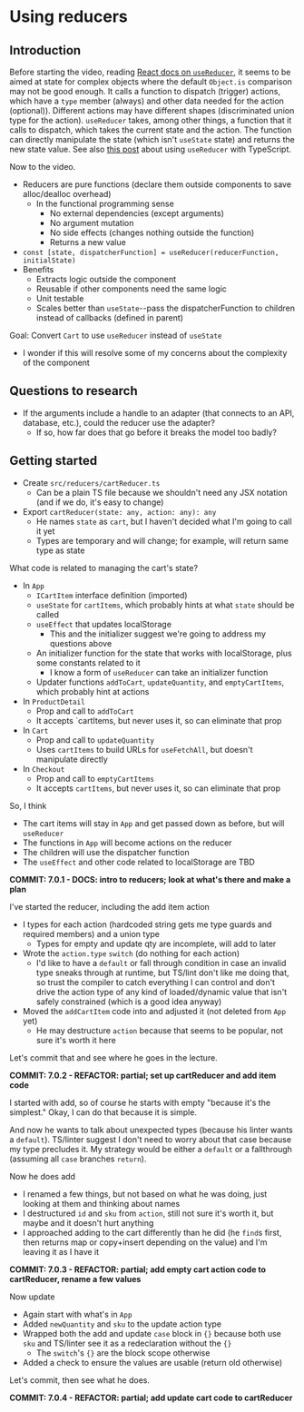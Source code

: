 # Using reducers

## Introduction

Before starting the video, reading [React docs on `useReducer`](https://reactjs.org/docs/hooks-reference.html#usereducer), it seems to be aimed at state for complex objects where the default `Object.is` comparison may not be good enough. It calls a function to dispatch (trigger) actions, which have a `type` member (always) and other data needed for the action (optional)). Different actions may have different shapes (discriminated union type for the action). `useReducer` takes, among other things, a function that it calls to dispatch, which takes the current state and the action. The function can directly manipulate the state (which isn't `useState` state) and returns the new state value. See also [this post](https://www.sumologic.com/blog/react-hook-typescript/) about using `useReducer` with TypeScript.

Now to the video.

-  Reducers are pure functions (declare them outside components to save alloc/dealloc overhead)
   -  In the functional programming sense
      -  No external dependencies (except arguments)
      -  No argument mutation
      -  No side effects (changes nothing outside the function)
      -  Returns a new value
-  `const [state, dispatcherFunction] = useReducer(reducerFunction, initialState)`
-  Benefits
   -  Extracts logic outside the component
   -  Reusable if other components need the same logic
   -  Unit testable
   -  Scales better than `useState`--pass the dispatcherFunction to children instead of callbacks (defined in parent)

Goal: Convert `Cart` to use `useReducer` instead of `useState`

-  I wonder if this will resolve some of my concerns about the complexity of the component

## Questions to research

-  If the arguments include a handle to an adapter (that connects to an API, database, etc.), could the reducer use the adapter?
   -  If so, how far does that go before it breaks the model too badly?

## Getting started

-  Create `src/reducers/cartReducer.ts`
   -  Can be a plain TS file because we shouldn't need any JSX notation (and if we do, it's easy to change)
-  Export `cartReducer(state: any, action: any): any`
   -  He names `state` as `cart`, but I haven't decided what I'm going to call it yet
   -  Types are temporary and will change; for example, will return same type as state

What code is related to managing the cart's state?

-  In `App`
   -  `ICartItem` interface definition (imported)
   -  `useState` for `cartItems`, which probably hints at what `state` should be called
   -  `useEffect` that updates localStorage
      -  This and the initializer suggest we're going to address my questions above
   -  An initializer function for the state that works with localStorage, plus some constants related to it
      -  I know a form of `useReducer` can take an initializer function
   -  Updater functions `addToCart`, `updateQuantity`, and `emptyCartItems`, which probably hint at actions
-  In `ProductDetail`
   -  Prop and call to `addToCart`
   -  It accepts `cartItems, but never uses it, so can eliminate that prop
-  In `Cart`
   -  Prop and call to `updateQuantity`
   -  Uses `cartItems` to build URLs for `useFetchAll`, but doesn't manipulate directly
-  In `Checkout`
   -  Prop and call to `emptyCartItems`
   -  It accepts `cartItems`, but never uses it, so can eliminate that prop

So, I think

-  The cart items will stay in `App` and get passed down as before, but will `useReducer`
-  The functions in `App` will become actions on the reducer
-  The children will use the dispatcher function
-  The `useEffect` and other code related to localStorage are TBD

**COMMIT: 7.0.1 - DOCS: intro to reducers; look at what's there and make a plan**

I've started the reducer, including the add item action

-  I types for each action (hardcoded string gets me type guards and required members) and a union type
   -  Types for empty and update qty are incomplete, will add to later
-  Wrote the `action.type` `switch` (do nothing for each action)
   -  I'd like to have a `default` or fall through condition in case an invalid type sneaks through at runtime, but TS/lint don't like me doing that, so trust the compiler to catch everything I can control and don't drive the action type of any kind of loaded/dynamic value that isn't safely constrained (which is a good idea anyway)
-  Moved the `addCartItem` code into and adjusted it (not deleted from `App` yet)
   -  He may destructure `action` because that seems to be popular, not sure it's worth it here

Let's commit that and see where he goes in the lecture.

**COMMIT: 7.0.2 - REFACTOR: partial; set up cartReducer and add item code**

I started with add, so of course he starts with empty "because it's the simplest." Okay, I can do that because it is simple.

And now he wants to talk about unexpected types (because his linter wants a `default`). TS/linter suggest I don't need to worry about that case because my type precludes it. My strategy would be either a `default` or a fallthrough (assuming all `case` branches `return`).

Now he does add

-  I renamed a few things, but not based on what he was doing, just looking at them and thinking about names
-  I destructured `id` and `sku` from `action`, still not sure it's worth it, but maybe and it doesn't hurt anything
-  I approached adding to the cart differently than he did (he `find`s first, then returns map or copy+insert depending on the value) and I'm leaving it as I have it

**COMMIT: 7.0.3 - REFACTOR: partial; add empty cart action code to cartReducer, rename a few values**

Now update

-  Again start with what's in `App`
-  Added `newQuantity` and `sku` to the update action type
-  Wrapped both the add and update `case` block in `{}` because both use `sku` and TS/linter see it as a redeclaration without the `{}`
   -  The `switch`'s `{}` are the block scope otherwise
-  Added a check to ensure the values are usable (return old otherwise)

Let's commit, then see what he does.

**COMMIT: 7.0.4 - REFACTOR: partial; add update cart code to cartReducer**
